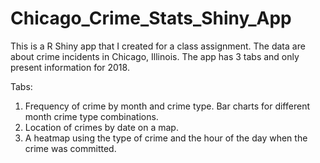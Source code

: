 # Chicago_Crime_Stats_Shiny_App

This is a R Shiny app that I created for a class assignment. The data are about crime incidents in Chicago, Illinois. The app has 3 tabs and only present information for 2018. 

Tabs:
1. Frequency of crime by month and crime type. Bar charts for different month crime type combinations.
2. Location of crimes by date on a map.
3. A heatmap using the type of crime and the hour of the day when the crime was committed.
